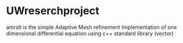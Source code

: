 # UWreserchproject
amrstl is the simple Adaptive Mesh refinement Implementation of one dimensional differential equation using c++ standard library (vector)
